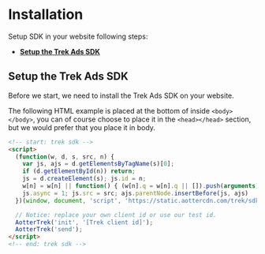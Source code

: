 # Installation

Setup SDK in your website following steps:

* ****[**Setup the Trek Ads SDK**](installation.md#initialize\_the\_mobile\_ads\_sdk)****

## Setup the Trek Ads SDK <a href="#initialize_the_mobile_ads_sdk" id="initialize_the_mobile_ads_sdk"></a>

Before we start, we need to install the Trek Ads SDK on your website.

The following HTML example is placed at the  bottom of inside `<body></body>`, you can of course choose to place it in the `<head></head>` section, but we would prefer that you place it in body.

```html
<!-- start: trek sdk -->
<script>
  (function(w, d, s, src, n) {
    var js, ajs = d.getElementsByTagName(s)[0];
    if (d.getElementById(n)) return;
    js = d.createElement(s); js.id = n;
    w[n] = w[n] || function() { (w[n].q = w[n].q || []).push(arguments) }; w[n].l = 1 * new Date();
    js.async = 1; js.src = src; ajs.parentNode.insertBefore(js, ajs)
  })(window, document, 'script', 'https://static.aottercdn.com/trek/sdk/3.5.4/sdk.js', 'AotterTrek');

  // Notice: replace your own client id or use our test id.
  AotterTrek('init', '[Trek client id]');
  AotterTrek('send');
</script>
<!-- end: trek sdk -->
```
